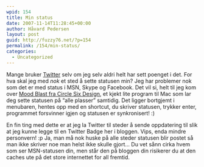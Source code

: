 ```yaml
---
wpid: 154
title: Min status
date: 2007-11-14T11:28:45+00:00
author: Håvard Pedersen
layout: post
guid: http://fuzzy76.net/?p=154
permalink: /154/min-status/
categories:
  - Uncategorized
---
```

Mange bruker [Twitter](http://www.twitter.com/) selv om jeg selv aldri helt har sett poenget i det. For hva skal jeg med _nok_ et sted å sette statusen min? Jeg har problemer nok som det er med status i MSN, Skype og Facebook. Det vil si, helt til jeg kom over [Mood Blast fra Circle Six Design](http://blog.circlesixdesign.com/download/moodswing/), et kjekt lite program til Mac som lar deg sette statusen på &#8220;alle plasser&#8221; samtidig. Det ligger bortgjemt i menubaren, hentes opp med en shortcut, du skriver statusen, trykker enter, programmet forsvinner igjen og statusen er synkronisert! :)

En fin ting med dette er at jeg la Twitter til steder å sende oppdatering til slik at jeg kunne legge til en Twitter Badge her i bloggen. Vips, enda mindre personvern! :p Ja, man må nok huske på alle steder statusen blir postet så man ikke skriver noe man helst ikke skulle gjort&#8230; Du vet sånn cirka hvem som ser MSN-statusen din, men står den på bloggen din risikerer du at den caches ute på det store internettet for all fremtid.
